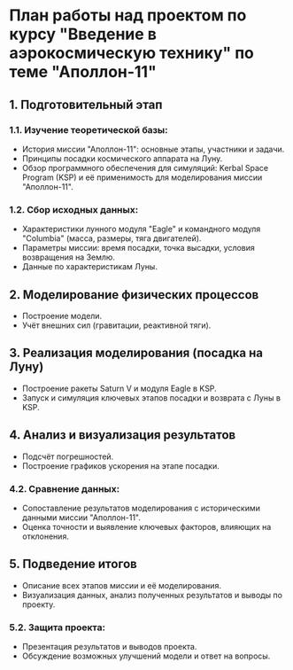 # План работы над проектом по курсу "Введение в аэрокосмическую технику" по теме "Аполлон-11"

## 1. Подготовительный этап
### 1.1. Изучение теоретической базы:
- История миссии "Аполлон-11": основные этапы, участники и задачи.
- Принципы посадки космического аппарата на Луну.
- Обзор программного обеспечения для симуляций: Kerbal Space Program (KSP) и её применимость для моделирования миссии "Аполлон-11".

### 1.2. Сбор исходных данных:
- Характеристики лунного модуля "Eagle" и командного модуля "Columbia" (масса, размеры, тяга двигателей).
- Параметры миссии: время посадки, точка высадки, условия возвращения на Землю.
- Данные по характеристикам Луны.

## 2. Моделирование физических процессов
- Построение модели.
- Учёт внешних сил (гравитации, реактивной тяги).

## 3. Реализация моделирования (посадка на Луну)
- Построение ракеты Saturn V и модуля Eagle в KSP.
- Запуск и симуляция ключевых этапов посадки и возврата с Луны в KSP.

## 4. Анализ и визуализация результатов
- Подсчёт погрешностей.
- Построение графиков ускорения на этапе посадки.

### 4.2. Сравнение данных:
- Сопоставление результатов моделирования с историческими данными миссии "Аполлон-11".
- Оценка точности и выявление ключевых факторов, влияющих на отклонения.

## 5. Подведение итогов
- Описание всех этапов миссии и её моделирования.
- Визуализация данных, анализ полученных результатов и выводы по проекту.

### 5.2. Защита проекта:
- Презентация результатов и выводов проекта.
- Обсуждение возможных улучшений модели и ответ на вопросы.
